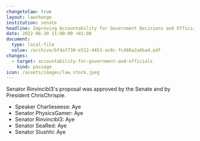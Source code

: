 ```yaml
---
changetolaw: true
layout: lawchange
institution: senate
headline: Improving Accountability for Government Decisions and Officials
date: 2022-06-30 11:00:00 +01:00
document:
  type: local-file
  value: /archive/bf4af730-e512-4453-ac0c-fc468a2a6ba4.pdf
changes:
  - target: accountability-for-government-and-officials
    kind: passage
icon: /assets/images/law_stock.jpeg
---
```

Senator Rinvincibl3's proposal was approved by the Senate and by President ChrisChrispie.<!--more-->

- Speaker Charlieseese: Aye
- Senator PhysicsGamer: Aye
- Senator Rinvincibl3: Aye
- Senator SeaRed: Aye
- Senator Slushhi: Aye
